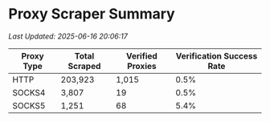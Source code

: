 # Proxy Scraper Summary

_Last Updated: 2025-06-16 20:06:17_

| Proxy Type | Total Scraped | Verified Proxies | Verification Success Rate |
|------------|--------------|------------------|--------------------------|
| HTTP | 203,923 | 1,015 | 0.5% |
| SOCKS4 | 3,807 | 19 | 0.5% |
| SOCKS5 | 1,251 | 68 | 5.4% |
